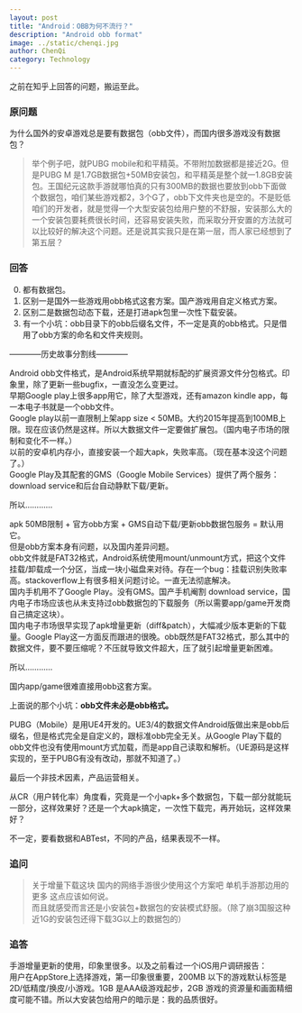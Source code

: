 ```yaml
---
layout: post
title: "Android：OBB为何不流行？"
description: "Android obb format"
image: ../static/chenqi.jpg
author: ChenQi
category: Technology
---
```


之前在知乎上回答的问题，搬运至此。  

### 原问题

为什么国外的安卓游戏总是要有数据包（obb文件），而国内很多游戏没有数据包？

> 举个例子吧，就PUBG mobile和和平精英。不带附加数据都是接近2G。但是PUBG M 是1.7GB数据包+50MB安装包，和平精英是整个就一1.8GB安装包。王国纪元这款手游就哪怕真的只有300MB的数据也要放到obb下面做个数据包，咱们某些游戏都2，3个G了，obb下文件夹也是空的。不是贬低咱们的开发者，就是觉得一个大型安装包给用户整的不舒服，安装那么大的一个安装包要耗费很长时间，还容易安装失败，而采取分开安置的方法就可以比较好的解决这个问题。还是说其实我只是在第一层，而人家已经想到了第五层？

### 回答

0. 都有数据包。
1. 区别一是国外一些游戏用obb格式这套方案。国产游戏用自定义格式方案。
2. 区别二是数据包动态下载，还是打进apk包里一次性下载安装。
3. 有一个小坑：obb目录下的obb后缀名文件，不一定是真的obb格式。只是借用了obb方案的命名和文件夹规则。

————历史故事分割线————

Android obb文件格式，是Android系统早期就标配的扩展资源文件分包格式。印象里，除了更新一些bugfix，一直没怎么变更过。  
早期Google play上很多app用它，除了大型游戏，还有amazon kindle app，每一本电子书就是一个obb文件。  
Google play以前一直限制上架app size < 50MB。大约2015年提高到100MB上限。现在应该仍然是这样。所以大数据文件一定要做扩展包。（国内电子市场的限制和变化不一样。）  
以前的安卓机内存小，直接安装一个超大apk，失败率高。（现在基本没这个问题了。）  
Google Play及其配套的GMS（Google Mobile Services）提供了两个服务：download service和后台自动静默下载/更新。  

所以…………

apk 50MB限制 + 官方obb方案 + GMS自动下载/更新obb数据包服务 = 默认用它。  
但是obb方案本身有问题，以及国内差异问题。  
obb文件就是FAT32格式，Android系统使用mount/unmount方式，把这个文件挂载/卸载成一个分区，当成一块小磁盘来对待。存在一个bug：挂载识别失败率高。stackoverflow上有很多相关问题讨论。一直无法彻底解决。  
国内手机用不了Google Play。没有GMS。国产手机阉割 download service，国内电子市场应该也从未支持过obb数据包的下载服务（所以需要app/game开发商自己搞定这块）。  
国内电子市场很早实现了apk增量更新（diff&patch），大幅减少版本更新的下载量。Google Play这一方面反而跟进的很晚。obb既然是FAT32格式，那么其中的数据文件，要不要压缩呢？不压就导致文件超大，压了就引起增量更新困难。  

所以…………

国内app/game很难直接用obb这套方案。  

上面说的那个小坑：**obb文件未必是obb格式。**

PUBG（Mobile）是用UE4开发的。UE3/4的数据文件Android版做出来是obb后缀名，但是格式完全是自定义的，跟标准obb完全无关。从Google Play下载的obb文件也没有使用mount方式加载，而是app自己读取和解析。（UE源码是这样实现的，至于PUBG有没有改动，那就不知道了。）  

最后一个非技术因素，产品运营相关。

从CR（用户转化率）角度看，究竟是一个小apk+多个数据包，下载一部分就能玩一部分，这样效果好？还是一个大apk搞定，一次性下载完，再开始玩，这样效果好？

不一定，要看数据和ABTest，不同的产品，结果表现不一样。

### 追问

> 关于增量下载这块 国内的网络手游很少使用这个方案吧 单机手游那边用的更多 这点应该如何说。  
而且就感受而言还是小安装包+数据包的安装模式舒服。（除了崩3国服这种近1G的安装包还得下载3G以上的数据包的）

### 追答

手游增量更新的使用，印象里很多。以及之前看过一个iOS用户调研报告：  
用户在AppStore上选择游戏，第一印象很重要，200MB 以下的游戏默认标签是2D/低精度/换皮/小游戏。1GB 是AAA级游戏起步，2GB 游戏的资源量和画面精细度可能不错。所以大安装包给用户的暗示是：我的品质很好。
